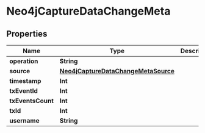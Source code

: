

# Neo4jCaptureDataChangeMeta


## Properties

Name | Type | Description | Notes
------------ | ------------- | ------------- | -------------
**operation** | **String** |  | 
**source** | [**Neo4jCaptureDataChangeMetaSource**](Neo4jCaptureDataChangeMetaSource.md) |  | 
**timestamp** | **Int** |  | 
**txEventId** | **Int** |  | 
**txEventsCount** | **Int** |  | 
**txId** | **Int** |  | 
**username** | **String** |  | 




